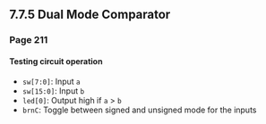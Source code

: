 7.7.5 Dual Mode Comparator
--------------------------

### Page 211

#### Testing circuit operation

- `sw[7:0]`: Input `a`
- `sw[15:0]`: Input `b`
- `led[0]`: Output high if `a` > `b`
- `brnC`: Toggle between signed and unsigned mode for the inputs
